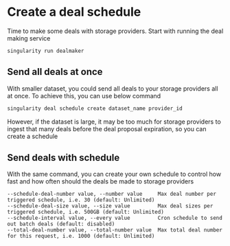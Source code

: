 # Create a deal schedule

Time to make some deals with storage providers. Start with running the deal making service

```
singularity run dealmaker
```

## Send all deals at once

With smaller dataset, you could send all deals to your storage providers all at once. To achieve this, you can use below command

```sh
singularity deal schedule create dataset_name provider_id
```

However, if the dataset is large, it may be too much for storage providers to ingest that many deals before the deal proposal expiration, so you can create a schedule

## Send deals with schedule

With the same command, you can create your own schedule to control how fast and how often should the deals be made to storage providers

```
--schedule-deal-number value, --number value     Max deal number per triggered schedule, i.e. 30 (default: Unlimited)
--schedule-deal-size value, --size value         Max deal sizes per triggered schedule, i.e. 500GB (default: Unlimited)
--schedule-interval value, --every value         Cron schedule to send out batch deals (default: disabled)
--total-deal-number value, --total-number value  Max total deal number for this request, i.e. 1000 (default: Unlimited)
```
